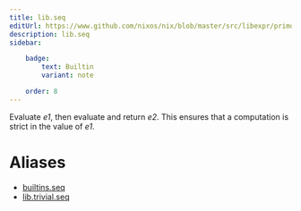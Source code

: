 ```yaml
---
title: lib.seq
editUrl: https://www.github.com/nixos/nix/blob/master/src/libexpr/primops.cc
description: lib.seq
sidebar:

    badge:
        text: Builtin
        variant: note

    order: 8
---
```


Evaluate *e1*, then evaluate and return *e2*. This ensures that a
computation is strict in the value of *e1*.


# Aliases

- [builtins.seq](reference/builtins/builtins-seq)
- [lib.trivial.seq](reference/lib/trivial/lib-trivial-seq)


